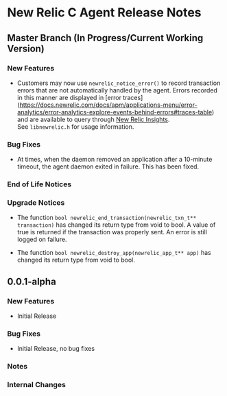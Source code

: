 # New Relic C Agent Release Notes #

## Master Branch (In Progress/Current Working Version) ##

### New Features ###

- Customers may now use `newrelic_notice_error()` to record transaction errors that 
are not automatically handled by the agent. Errors recorded in this manner are displayed in 
[error traces] (https://docs.newrelic.com/docs/apm/applications-menu/error-analytics/error-analytics-explore-events-behind-errors#traces-table)
and are available to query through 
[New Relic Insights](https://docs.newrelic.com/docs/insights/use-insights-ui/getting-started/introduction-new-relic-insights).  
See `libnewrelic.h` for usage information.

### Bug Fixes ###

- At times, when the daemon removed an application after a 10-minute timeout, the agent 
daemon exited in failure. This has been fixed.

### End of Life Notices ###

### Upgrade Notices ###

* The function `bool newrelic_end_transaction(newrelic_txn_t** transaction)` has changed
  its return type from void to bool. A value of true is returned if the transaction was
  properly sent. An error is still logged on failure.

* The function `bool newrelic_destroy_app(newrelic_app_t** app)` has changed its return
  type from void to bool.

## 0.0.1-alpha ##

### New Features ###

- Initial Release

### Bug Fixes ###

- Initial Release, no bug fixes

### Notes ###

### Internal Changes ###
